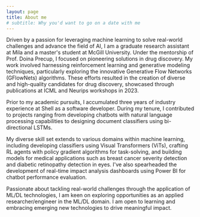 ```yaml
---
layout: page
title: About me
# subtitle: Why you'd want to go on a date with me
---
```


Driven by a passion for leveraging machine learning to solve real-world challenges and advance the field of AI, I am a graduate research assistant at Mila and a master's student at McGill University. Under the mentorship of Prof. Doina Precup, I focused on pioneering solutions in drug discovery. My work involved harnessing reinforcement learning and generative modeling techniques, particularly exploring the innovative Generative Flow Networks (GFlowNets) algorithms. These efforts resulted in the creation of diverse and high-quality candidates for drug discovery, showcased through publications at ICML and Neurips workshops in 2023.

Prior to my academic pursuits, I accumulated three years of industry experience at Shell as a software developer. During my tenure, I contributed to projects ranging from developing chatbots with natural language processing capabilities to designing document classifiers using bi-directional LSTMs.

My diverse skill set extends to various domains within machine learning, including developing classifiers using Visual Transformers (ViTs), crafting RL agents with policy gradient algorithms for task-solving, and building models for medical applications such as breast cancer severity detection and diabetic retinopathy detection in eyes. I've also spearheaded the development of real-time impact analysis dashboards using Power BI for chatbot performance evaluation.

Passionate about tackling real-world challenges through the application of ML/DL technologies, I am keen on exploring opportunities as an applied researcher/engineer in the ML/DL domain. I am open to learning and embracing emerging new technologies to drive meaningful impact.